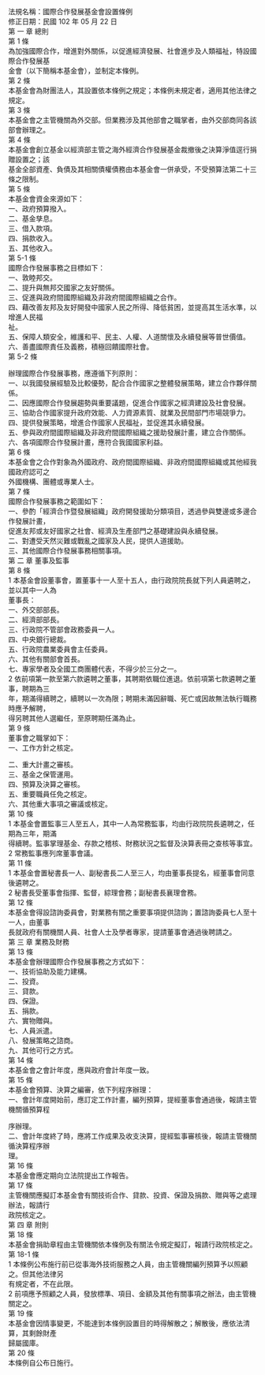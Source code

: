 法規名稱：國際合作發展基金會設置條例  
修正日期：民國 102 年 05 月 22 日  
第 一 章 總則  
第 1 條  
為加強國際合作，增進對外關係，以促進經濟發展、社會進步及人類福祉，特設國際合作發展基  
金會（以下簡稱本基金會），並制定本條例。  
第 2 條  
本基金會為財團法人，其設置依本條例之規定；本條例未規定者，適用其他法律之規定。  
第 3 條  
本基金會之主管機關為外交部。但業務涉及其他部會之職掌者，由外交部商同各該部會辦理之。  
第 4 條  
本基金會創立基金以經濟部主管之海外經濟合作發展基金裁撤後之決算淨值逕行捐贈設置之；該  
基金全部資產、負債及其相關債權債務由本基金會一併承受，不受預算法第二十三條之限制。  
第 5 條  
本基金會資金來源如下：  
一、政府預算撥入。  
二、基金孳息。  
三、借入款項。  
四、捐款收入。  
五、其他收入。  
第 5-1 條  
國際合作發展事務之目標如下：  
一、敦睦邦交。  
二、提升與無邦交國家之友好關係。  
三、促進與政府間國際組織及非政府間國際組織之合作。  
四、藉改善友邦及友好開發中國家人民之所得、降低貧困，並提高其生活水準，以增進人民福  
祉。  
五、保障人類安全，維護和平、民主、人權、人道關懷及永續發展等普世價值。  
六、善盡國際責任及義務，積極回饋國際社會。  
第 5-2 條  


辦理國際合作發展事務，應遵循下列原則：  
一、以我國發展經驗及比較優勢，配合合作國家之整體發展策略，建立合作夥伴關係。  
二、因應國際合作發展趨勢與重要議題，促進合作國家之經濟建設及社會發展。  
三、協助合作國家提升政府效能、人力資源素質、就業及民間部門市場競爭力。  
四、提供發展策略，增進合作國家人民福祉，並促進其永續發展。  
五、參與政府間國際組織及非政府間國際組織之援助發展計畫，建立合作關係。  
六、各項國際合作發展計畫，應符合我國國家利益。  
第 6 條  
本基金會之合作對象為外國政府、政府間國際組織、非政府間國際組織或其他經我國政府認可之  
外國機構、團體或專業人士。  
第 7 條  
國際合作發展事務之範圍如下：  
一、參酌「經濟合作暨發展組織」政府開發援助分類項目，透過參與雙邊或多邊合作發展計畫，  
促進友邦或友好國家之社會、經濟及生產部門之基礎建設與永續發展。  
二、對遭受天然災難或戰亂之國家及人民，提供人道援助。  
三、其他國際合作發展事務相關事項。  
第 二 章 董事及監事  
第 8 條  
1 本基金會設董事會，置董事十一人至十五人，由行政院院長就下列人員遴聘之，並以其中一人為  
董事長：  
一、外交部部長。  
二、經濟部部長。  
三、行政院不管部會政務委員一人。  
四、中央銀行總裁。  
五、行政院農業委員會主任委員。  
六、其他有關部會首長。  
七、專家學者及全國工商團體代表，不得少於三分之一。  
2 依前項第一款至第六款遴聘之董事，其聘期依職位進退。依前項第七款遴聘之董事，聘期為三  
年，期滿得續聘之，續聘以一次為限；聘期未滿因辭職、死亡或因故無法執行職務時應予解聘，  
得另聘其他人選繼任，至原聘期任滿為止。  
第 9 條  
董事會之職掌如下：  
一、工作方針之核定。  


二、重大計畫之審核。  
三、基金之保管運用。  
四、預算及決算之審核。  
五、重要職員任免之核定。  
六、其他重大事項之審議或核定。  
第 10 條  
1 本基金會置監事三人至五人，其中一人為常務監事，均由行政院院長遴聘之，任期為三年，期滿  
得續聘。監事掌理基金、存款之稽核、財務狀況之監督及決算表冊之查核等事宜。  
2 常務監事應列席董事會議。  
第 11 條  
1 本基金會置秘書長一人、副秘書長二人至三人，均由董事長提名，經董事會同意後遴聘之。  
2 秘書長受董事會指揮、監督，綜理會務；副秘書長襄理會務。  
第 12 條  
本基金會得設諮詢委員會，對業務有關之重要事項提供諮詢；置諮詢委員七人至十一人，由董事  
長就政府有關機關人員、社會人士及學者專家，提請董事會通過後聘請之。  
第 三 章 業務及財務  
第 13 條  
本基金會辦理國際合作發展事務之方式如下：  
一、技術協助及能力建構。  
二、投資。  
三、貸款。  
四、保證。  
五、捐款。  
六、實物贈與。  
七、人員派遣。  
八、發展策略之諮商。  
九、其他可行之方式。  
第 14 條  
本基金會之會計年度，應與政府會計年度一致。  
第 15 條  
本基金會預算、決算之編審，依下列程序辦理：  
一、會計年度開始前，應訂定工作計畫，編列預算，提經董事會通過後，報請主管機關循預算程  


序辦理。  
二、會計年度終了時，應將工作成果及收支決算，提經監事審核後，報請主管機關循決算程序辦  
理。  
第 16 條  
本基金會應定期向立法院提出工作報告。  
第 17 條  
主管機關應擬訂本基金會有關技術合作、貸款、投資、保證及捐款、贈與等之處理辦法，報請行  
政院核定之。  
第 四 章 附則  
第 18 條  
本基金會捐助章程由主管機關依本條例及有關法令規定擬訂，報請行政院核定之。  
第 18-1 條  
1 本條例公布施行前已從事海外技術服務之人員，由主管機關編列預算予以照顧之。但其他法律另  
有規定者，不在此限。  
2 前項應予照顧之人員，發放標準、項目、金額及其他有關事項之辦法，由主管機關定之。  
第 19 條  
本基金會因情事變更，不能達到本條例設置目的時得解散之；解散後，應依法清算，其剩餘財產  
歸屬國庫。  
第 20 條  
本條例自公布日施行。  


